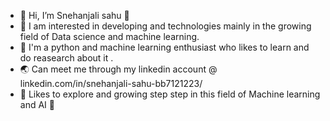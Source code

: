  - 👋 Hi, I’m Snehanjali sahu 👋
 - 👀 I am interested in developing and technologies mainly in the growing field of Data science and machine learning.
 - 🌱 I'm a python and machine learning enthusiast who likes to learn and do reasearch about it .
 - 🌏 Can meet me through my linkedin account @ linkedin.com/in/snehanjali-sahu-bb7121223/
 - 💝 Likes to explore and growing step step in this field of Machine learning and AI 💝 

<!---
SSn581/SSn581 is a ✨ special ✨ repository because its `README.md` (this file) appears on your GitHub profile.
You can click the Preview link to take a look at your changes.
--->
